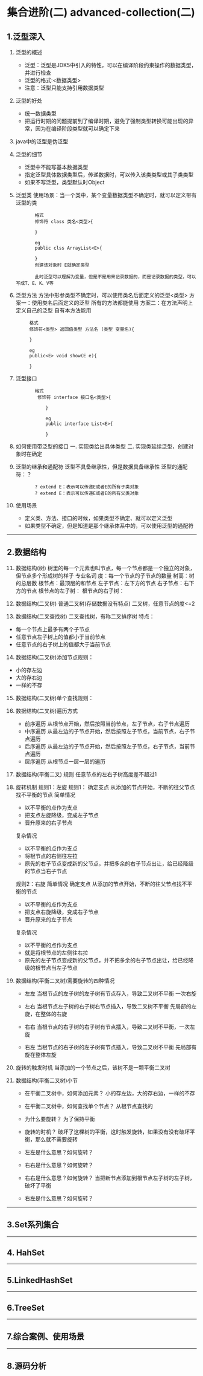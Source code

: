 # 集合进阶(二) advanced-collection(二)

## 1.泛型深入
1. 泛型的概述
   - 泛型：泛型是JDK5中引入的特性，可以在编译阶段约束操作的数据类型，并进行检查
   - 泛型的格式:<数据类型>
   - 注意：泛型只能支持引用数据类型

2. 泛型的好处
   - 统一数据类型
   - 把运行时期的问题提前到了编译时期，避免了强制类型转换可能出现的异常，因为在编译阶段类型就可以确定下来

3. java中的泛型是伪泛型

4. 泛型的细节
   - 泛型中不能写基本数据类型
   - 指定泛型具体数据类型后，传递数据时，可以传入该类类型或其子类类型
   - 如果不写泛型，类型默认时Object

5. 泛型类
   使用场景：当一个类中，某个变量数据类型不确定时，就可以定义带有泛型的类

              格式
              修饰符 class 类名<类型>{

              }

              eg
              public clss ArrayList<E>{

              }
              创建该对象时 E就确定类型

              此时泛型可以理解为变量，但是不是用来记录数据的，而是记录数据的类型，可以写成T、E、K、V等
6. 泛型方法
   方法中形参类型不确定时，可以使用类名后面定义的泛型<类型>
   方案一：使用类名后面定义的泛型        所有的方法都能使用
   方案二：在方法声明上定义自己的泛型     自有本方法能用

            格式
            修饰符<类型> 返回值类型 方法名 (类型 变量名){

            }

            eg
            public<E> void show(E e){

            } 

7. 泛型接口

              格式
               修饰符 interface 接口名<类型>{
           
                  }

                  eg
                  public interface List<E>{

                  }
8. 如何使用带泛型的接口
    一. 实现类给出具体类型
    二. 实现类延续泛型，创建对象时在确定
   
9.  泛型的继承和通配符
      泛型不具备继承性，但是数据具备继承性
      泛型的通配符：？

               ? extend E：表示可以传递E或者E的所有子类对象
               ? extend E：表示可以传递E或者E的所有父类对象


10. 使用场景
    - 定义类、方法、接口的时候，如果类型不确定、就可以定义泛型
    - 如果类型不确定，但是知道是那个继承体系中的，可以使用泛型的通配符
   




---


## 2.数据结构
11. 数据结构(树)
树里的每一个元素也叫节点，每一个节点都是一个独立的对象，但节点多个形成树的样子
   专业名词
   度：每一个节点的子节点的数量
   树高：树的总层数
   根节点：最顶层的和节点
   左子节点：左下方的节点
   右子节点：右下方的节点
   根节点的左子树：
   根节点的右子树：

12. 数据结构(二叉树)
    普通二叉树(存储数据没有特点)
    二叉树，任意节点的度<=2

13. 数据结构(二叉查找树)
   二叉查找树，有称二叉排序树
   特点：
   - 每一个节点上最多有两个子节点
   - 任意节点左子树上的值都小于当前节点
   - 任意节点的右子树上的值都大于当前节点

14. 数据结构(二叉树)添加节点规则：
   - 小的存左边
   - 大的存右边
   - 一样的不存

15. 数据结构(二叉树)单个查找规则：

16. 数据结构(二叉树)遍历方式
    - 前序遍历
      从根节点开始，然后按照当前节点，左子节点，右子节点遍历
    - 中序遍历
      从最左边的子节点开始，然后按照左子节点，当前节点，右子节点遍历
    - 后序遍历
      从最左边的子节点开始，然后按照左子节点，右子节点，当前节点遍历
    - 层序遍历
     从根节点一层一层的遍历

17. 数据结构(平衡二叉)
    规则
      任意节点的左右子树高度差不超过1


18. 旋转机制
    规则1：左旋
    规则1：
    确定支点 从添加的节点开始，不断的往父节点找不平衡的节点
      简单情况
      - 以不平衡的点作为支点
      - 把支点左旋降级，变成左子节点
      - 晋升原来的右子节点

      复杂情况

      - 以不平衡的点作为支点
      - 将根节点的右侧往左拉
      - 原先的右子节点变成新的父节点，并把多余的右子节点出让，给已经降级的节点当右子节点

    规则2：右旋
    简单情况
    确定支点 从添加的节点开始，不断的往父节点找不平衡的节点
    - 以不平衡的点作为支点
    - 把支点右旋降级，变成右子节点
    - 晋升原来的左子节点

    复杂情况

    - 以不平衡的点作为支点
    - 就是将根节点的左侧往右拉
    - 原先的左子节点变成新的父节点，并不把多余的右子节点出让，给已经降级的根节点当左子节点

20. 数据结构(平衡二叉树)需要旋转的四种情况
    - 左左
      当根节点的左子树的左子树有节点存入，导致二叉树不平衡 一次右旋

    - 左右
      当根节点左子树的右子树右节点插入，导致二叉树不平衡 先局部的左旋，在整体的右旋

    - 右右
      当根节点的右子树的右子树有节点插入，导致二叉树不平衡，一次左旋

    - 右左
      当根节点的右子树的左子树有节点插入，导致二叉树不平衡 先局部有旋在整体左旋

  



     

    

65. 旋转的触发时机
   当添加的一个节点之后，该树不是一颗平衡二叉树

 

29. 数据结构(平衡二叉树)小节
    - 在平衡二叉树中，如何添加元素？
       小的存左边，大的存右边，一样的不存

    - 在平衡二叉树中，如何查找单个节点？
      从根节点查找的

    - 为什么要旋转？
      为了保持平衡

    - 旋转的时机？
      破坏了这棵树的平衡，这时触发旋转，如果没有没有破坏平衡，那么就不需要旋转

    - 左左是什么意思？如何旋转？
       
    - 右右是什么意思？如何旋转？

    - 右右是什么意思？如何旋转？
      当把新节点添加到根节点左子树的左子树，破坏了平衡
    - 右左是什么意思？如何旋转？


---


## 3.Set系列集合


---


## 4. HahSet


---


## 5.LinkedHashSet


---


## 6.TreeSet


---


## 7.综合案例、使用场景


---


## 8.源码分析

